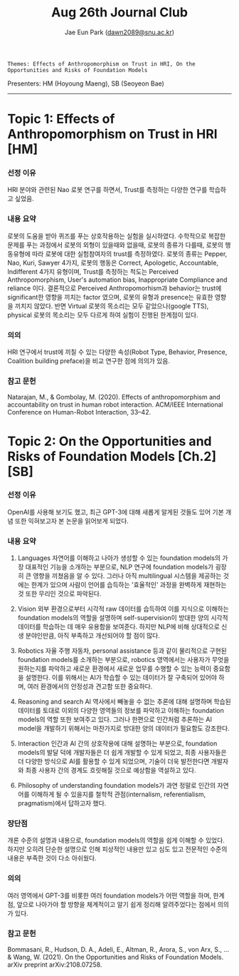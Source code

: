 ﻿---
layout: post
title: "Aug 26th Journal Club"
author: "Jae Eun Park (dawn2089@snu.ac.kr)"
---

    Themes: Effects of Anthropomorphism on Trust in HRI, On the Opportunities and Risks of Foundation Models

Presenters: HM (Hoyoung Maeng), SB (Seoyeon Bae)

-----------------

# Topic 1: Effects of Anthropomorphism on Trust in HRI [HM]

### **선정 이유**
HRI 분야와 관련된 Nao 로봇 연구를 하면서, Trust를 측정하는 다양한 연구를 학습하고 싶었음.


### **내용 요약**
로봇의 도움을 받아 퀴즈를 푸는 상호작용하는 실험을 실시하였다. 수학적으로 복잡한 문제를 푸는 과정에서 로봇의 외형이 있을때와 없을때, 로봇의 종류가 다를때, 로봇의 행동유형에 따라 로봇에 대한 실험참여자의 trust를 측정하였다.
로봇의 종류는 Pepper, Nao, Kuri, Sawyer 4가지, 로봇의 행동은 Correct, Apologetic, Accountable, Indifferent 4가지 유형이며, Trust를 측정하는 척도는 Perceived Anthropomorphism, User's automation bias, Inappropriate Compliance and reliance 이다.
결론적으로 Perceived Anthropomorhism과 behavior는 trust에 significant한 영향을 끼치는 factor 였으며, 로봇의 유형과 presence는 유효한 영향을 끼치지 않았다. 
반면 Virtual 로봇의 목소리는 모두 같았으나(google TTS), physical 로봇의 목소리는 모두 다르게 하여 실험이 진행된 한계점이 있다.

### **의의**
HRI 연구에서 trust에 끼칠 수 있는 다양한 속성(Robot Type, Behavior, Presence, Coalition building preface)을 비교 연구한 점에 의의가 있음.

### **참고 문헌**
Natarajan, M., & Gombolay, M. (2020). Effects of anthropomorphism and accountability on trust in human robot interaction. ACM/IEEE International Conference on Human-Robot Interaction, 33–42.

# Topic 2: On the Opportunities and Risks of Foundation Models [Ch.2] [SB]

### **선정 이유**

OpenAI를 사용해 보기도 했고, 최근 GPT-3에 대해 새롭게 알게된 것들도 있어 기본 개념 또한 익혀보고자 본 논문을 읽어보게 되었다.

### **내용 요약**

1. Languages
자연어를 이해하고 나아가 생성할 수 있는 foundation models의 가장 대표적인 기능을 소개하는 부분으로, NLP 연구에 foundation models가 굉장히 큰 영향을 끼쳤음을 알 수 있다. 그러나 아직 multilingual 시스템을 제공하는 것에는 한계가 있으며 사람이 언어를 습득하는 '효율적인' 과정을 완벽하게 재현하는 것 또한 무리인 것으로 파악된다.

2. Vision
외부 환경으로부터 시각적 raw 데이터를 습득하여 이를 지식으로 이해하는 foundation models의 역할을 설명하며 self-supervision이 방대한 양의 시각적 데이터를 학습하는 데 매우 유용함을 보여준다. 하지만 NLP에 비해 상대적으로 신생 분야인만큼, 아직 부족하고 개선되어야 할 점이 많다.

3. Robotics
자율 주행 자동차, personal assistance 등과 같이 물리적으로 구현된 foundation models를 소개하는 부분으로, robotics 영역에서는 사용자가 무엇을 원하는지를 파악하고 새로운 환경에서 새로운 업무를 수행할 수 있는 능력이 중요함을 설명한다. 이를 위해서는 AI가 학습할 수 있는 데이터가 잘 구축되어 있어야 하며, 여러 환경에서의 안정성과 견고함 또한 중요하다.

4. Reasoning and search
AI 역사에서 빼놓을 수 없는 추론에 대해 설명하며 학습된 데이터를 토대로 이외의 다양한 영역들의 정보를 파악하고 이해하는 foundation models의 역할 또한 보여주고 있다. 그러나 한편으로 인간처럼 추론하는 AI model을 개발하기 위해서는 마찬가지로 방대한 양의 데이터가 필요함도 강조한다.

5. Interaction
인간과 AI 간의 상호작용에 대해 설명하는 부분으로, foundation models의 발달 덕에 개발자들은 더 쉽게 개발할 수 있게 되었고, 최종 사용자들은 더 다양한 방식으로 AI를 활용할 수 있게 되었으며, 기술이 더욱 발전한다면 개발자와 최종 사용자 간의 경계도 흐릿해질 것으로 예상함을 역설하고 있다. 

6. Philosophy of understanding
foundation models가 과연 정말로 인간의 자연어를 이해하게 될 수 있을지를 철학적 관점(internalism, referentialism, pragmatism)에서 답하고자 했다.

### **장단점**

개론 수준의 설명과 내용으로, foundation models의 역할을 쉽게 이해할 수 있었다. 하지만 오히려 단순한 설명으로 인해 피상적인 내용만 있고 심도 있고 전문적인 수준의 내용은 부족한 것이 다소 아쉬웠다.

### **의의**

여러 영역에서 GPT-3를 비롯한 여러 foundation models가 어떤 역할을 하며, 한계점, 앞으로 나아가야 할 방향을 체계적이고 알기 쉽게 정리해 알려주었다는 점에서 의의가 있다.


### **참고 문헌**

Bommasani, R., Hudson, D. A., Adeli, E., Altman, R., Arora, S., von Arx, S., ... & Wang, W. (2021). On the Opportunities and Risks of Foundation Models. arXiv preprint arXiv:2108.07258.